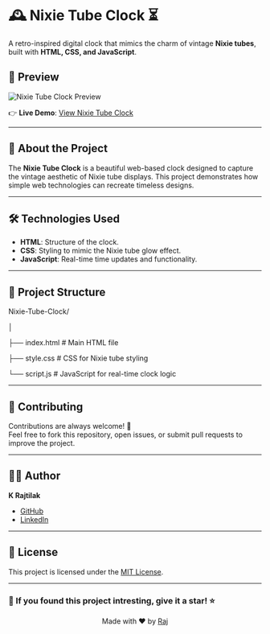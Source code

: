 # 🕰️ **Nixie Tube Clock** ⏳  
A retro-inspired digital clock that mimics the charm of vintage **Nixie tubes**, built with **HTML, CSS, and JavaScript**.  

## 📸 **Preview**  
![Nixie Tube Clock Preview](https://github.com/user-attachments/assets/2bf6a934-5d48-4bce-ae8f-d26597ab6eae)

👉 **Live Demo**: [View Nixie Tube Clock](https://rajtilak-2020.github.io/Nixie-Tube-Clock/)

---

## 🚀 **About the Project**  
The **Nixie Tube Clock** is a beautiful web-based clock designed to capture the vintage aesthetic of Nixie tube displays. This project demonstrates how simple web technologies can recreate timeless designs.  

---

## 🛠️ **Technologies Used**  
- **HTML**: Structure of the clock.  
- **CSS**: Styling to mimic the Nixie tube glow effect.  
- **JavaScript**: Real-time time updates and functionality.  

---

## 📂 **Project Structure**  

Nixie-Tube-Clock/

│ 

├── index.html # Main HTML file 

├── style.css # CSS for Nixie tube styling 

└── script.js # JavaScript for real-time clock logic

---

## 🌈 Contributing

Contributions are always welcome! 🎉  
Feel free to fork this repository, open issues, or submit pull requests to improve the project.

---

## 🧑‍💻 Author

**K Rajtilak**  
- [GitHub](https://github.com/rajtilak-2020)  
- [LinkedIn](www.linkedin.com/in/krajtilak2020)  
 
---

## 📜 License

This project is licensed under the [MIT License](LICENSE).  

---

### 🌟 If you found this project intresting, give it a star! ⭐


<p align="center">
    Made with ❤️ by <a href="https://github.com/rajtilak-2020">Raj</a>
</p>
